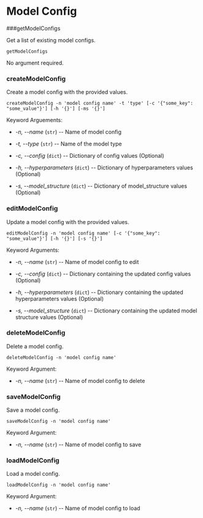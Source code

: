 # Model Config

###getModelConfigs

Get a list of existing model configs.

```
getModelConfigs
```

No argument required.

### createModelConfig

Create a model config with the provided values.

```
createModelConfig -n 'model config name' -t 'type' [-c '{"some_key": "some_value"}'] [-h '{}'] [-ms '{}']
```

Keyword Arguements:

* *-n, --name* (`str`) -- Name of model config

* *-t, --type* (`str`) -- Name of the model type

* *-c, --config* (`dict`) -- Dictionary of config values (Optional)

* *-h, --hyperparameters* (`dict`) -- Dictionary of hyperparameters values (Optional)

* *-s, --model_structure* (`dict`) -- Dictionary of model_structure values (Optional)

### editModelConfig

Update a model config with the provided values.

```
editModelConfig -n 'model config name' [-c '{"some_key": "some_value"}'] [-h '{}'] [-s '{}']
```

Keyword Arguments:

* *-n, --name* (`str`) -- Name of model config to edit

* *-c, --config* (`dict`) -- Dictionary containing the updated config values (Optional)

* *-h, --hyperparameters* (`dict`) -- Dictionary containing the updated hyperparameters values (Optional)

* *-s, --model_structure* (`dict`) -- Dictionary containing the updated model structure values (Optional)

### deleteModelConfig

Delete a model config.

```
deleteModelConfig -n 'model config name'
```

Keyword Argument:

* *-n, --name* (`str`) -- Name of model config to delete

### saveModelConfig

Save a model config.

```
saveModelConfig -n 'model config name'
```

Keyword Argument:

* *-n, --name* (`str`) -- Name of model config to save

### loadModelConfig

Load a model config.

```
loadModelConfig -n 'model config name'
```

Keyword Argument:

* *-n, --name* (`str`) -- Name of model config to load